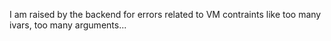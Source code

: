 I am raised by the backend for errors related to VM contraints like too many ivars, too many arguments...